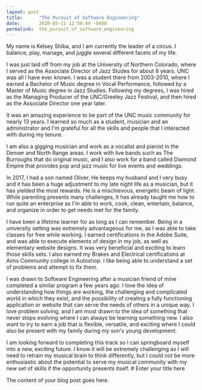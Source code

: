 ```yaml
---
layout: post
title:      "The Pursuit of Software Engineering"
date:       2020-05-11 12:50:49 -0400
permalink:  the_pursuit_of_software_engineering
---
```



My name is Kelsey Shiba, and I am currently the leader of a circus.  I balance, play, manage, and juggle several different facets of my life.

I was just laid off from my job at the University of Northern Colorado, where I served as the Associate Director of Jazz Studes for about 8 years.  UNC was all I have ever known.  I was a student there from 2003-2010, where I earned a Bachelor of Music degree in Vocal Performance, followed by a Master of Music degree in Jazz Studies.  Following my degrees, I was hired as the Managing Producer of the UNC/Greeley Jazz Festival, and then hired as the Associate Director one year later.  

It was an amazing experience to be part of the UNC music community for nearly 13 years.  I learned so much as a student, musician and an administrator and I'm grateful for all the skills and people that I interacted with during my tenure.  

I am also a gigging musician and work as a vocalist and pianist in the Denver and North Range areas.  I work with live bands such as The Burroughs that do original music, and I also work for a band called Diamond Empire that provides pop and jazz music for live events and weddings.

In 2017, I had a son named Oliver.  He keeps my husband and I very busy and it has been a huge adjustment to my late night life as a musician, but it has yielded the most rewards.  He is a mischievous, energetic beam of light.  While parenting presents many challenges, it has already taught me how to run quite an enterprise as I'm able to work, cook, clean, entertain, balance, and organize in order to get needs met for the family.  

I have been a lifetime learner for as long as I can remember.  Being in a university setting was extremely advantageous for me, as I was able to take classes for free while working.  I earned certifications in the Adobe Suite, and was able to execute elements of design in my job, as well as elementary website designs.  It was very beneficial and exciting to learn those skills sets.  I also earned my Brakes and Electrical certifications at Aims Community college in Autoshop.  I like being able to understand a set of problems and attempt to fix them.  

I was drawn to Software Engineering after a musician friend of mine completed a similar program a few years ago.  I love the idea of understanding how things are working, the challenging and complicated world in which they exist, and the possibility of creating a fully functioning application or website that can serve the needs of others in a unique way.  I love problem solving, and I am most drawn to the idea of something that never stops evolving where I can always be learning something new.  I also want to try to earn a job that is flexible, versatile, and exciting where I could also be present with my family during my son's young development.  

I am looking forward to completing this track so I can springboard myself into a new, exciting future.  I know it will be extremely challenging as I will need to retrain my musical brain to think differently, but I could not be more enthusiastic about the potential to serve my musical community with my new set of skills if the opportunity presents itself.  # Enter your title here

The content of your blog post goes here.
